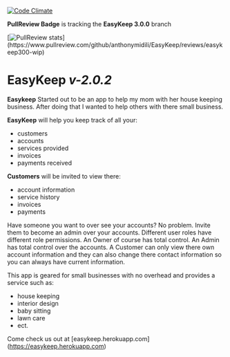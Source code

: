 [![Code Climate](https://codeclimate.com/github/anthonymidili/EasyKeep.png)](https://codeclimate.com/github/anthonymidili/EasyKeep)

**PullReview Badge** is tracking the **EasyKeep 3.0.0** branch

[![PullReview stats](https://www.pullreview.com/github/anthonymidili/EasyKeep/badges/easykeep300-wip.svg?)](https://www.pullreview.com/github/anthonymidili/EasyKeep/reviews/easykeep300-wip)

# EasyKeep *v-2.0.2*

**Easykeep** Started out to be an app to help my mom with her house keeping business. After doing that I wanted
to help others with there small business.

**EasyKeep** will help you keep track of all your:

+ customers
+ accounts
+ services provided
+ invoices
+ payments received

**Customers** will be invited to view there:

+ account information
+ service history
+ invoices
+ payments

Have someone you want to over see your accounts? No problem. Invite them to become an admin over your accounts.
Different user roles have different role permissions. An Owner of course has total control. An Admin has total control
over the accounts. A Customer can only view there own account information and they can also change there contact
information so you can always have current information.

This app is geared for small businesses with no overhead and provides a service such as:

+ house keeping
+ interior design
+ baby sitting
+ lawn care
+ ect.

Come check us out at [easykeep.herokuapp.com] (https://easykeep.herokuapp.com)
